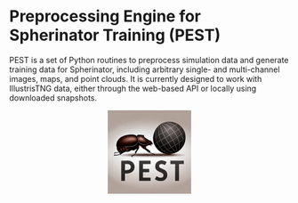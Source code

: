 # Preprocessing Engine for Spherinator Training (PEST) 

PEST is a set of Python routines
to preprocess simulation data and generate training data for Spherinator, including arbitrary single- and multi-channel images, maps, and point clouds. 
It is currently designed to work with IllustrisTNG data, either through the web-based API or locally using downloaded snapshots. 

<p align="center">
  <img src="logo.png" width="150" height="150">
</p>

